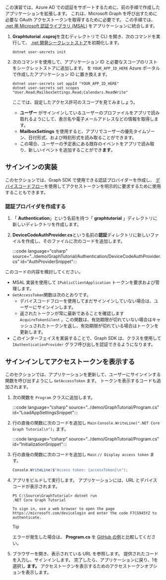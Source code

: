 <!-- markdownlint-disable MD002 MD041 -->

この演習では、Azure AD での認証をサポートするために、前の手順で作成したアプリケーションを拡張します。 これは、Microsoft Graph を呼び出すために必要な OAuth アクセストークンを取得するために必要です。 この手順では、 [.net 用 Microsoft 認証ライブラリ (MSAL)](https://github.com/AzureAD/microsoft-authentication-library-for-dotnet) をアプリケーションに統合します。

1. **Graphtutorial .csproj**を含むディレクトリで CLI を開き、次のコマンドを実行して、 [.net 開発シークレットストア](/aspnet/core/security/app-secrets)を初期化します。

    ```Shell
    dotnet user-secrets init
    ```

1. 次のコマンドを使用して、アプリケーション ID と必要なスコープのリストをシークレットストアに追加します。 を `YOUR_APP_ID_HERE` Azure ポータルで作成したアプリケーション ID に置き換えます。

    ```Shell
    dotnet user-secrets set appId "YOUR_APP_ID_HERE"
    dotnet user-secrets set scopes "User.Read;MailboxSettings.Read;Calendars.ReadWrite"
    ```

    ここでは、設定したアクセス許可のスコープを見てみましょう。

    - **ユーザー** がサインインしているユーザーのプロファイルをアプリで読み取れるようにして、表示名や電子メールアドレスなどの情報を取得します。
    - **MailboxSettings** を使用すると、アプリでユーザーの優先タイムゾーン、日付形式、および時刻形式を読み取ることができます。
    - この場合、ユーザーの予定表にある既存のイベントをアプリで読み取り、新しいイベントを追加することができ**ます**。

## <a name="implement-sign-in"></a>サインインの実装

このセクションでは、Graph SDK で使用できる認証プロバイダーを作成し、 [デバイスコードフロー](https://docs.microsoft.com/azure/active-directory/develop/v2-oauth2-device-code)を使用してアクセストークンを明示的に要求するために使用することもできます。

### <a name="create-an-authentication-provider"></a>認証プロバイダを作成する

1. 「 **Authentication**」という名前を持つ「 **graphtutorial** 」ディレクトリに新しいディレクトリを作成します。
1. **DeviceCodeAuthProvider.cs**という名前の**認証**ディレクトリに新しいファイルを作成し、そのファイルに次のコードを追加します。

    :::code language="csharp" source="../demo/GraphTutorial/Authentication/DeviceCodeAuthProvider.cs" id="AuthProviderSnippet":::

このコードの内容を検討してください。

- MSAL 実装を使用して `IPublicClientApplication` トークンを要求および管理します。
- `GetAccessToken`関数は次のとおりです。
  - デバイスコードフローを使用してまだサインインしていない場合は、ユーザーにサインインします。
  - 返されたトークンが常に最新であることを確認します `AcquireTokenSilent` 。この関数は、有効期限が切れていない場合はキャッシュされたトークンを返し、有効期限が切れている場合はトークンを更新します。
- このインターフェイスを実装することで、Graph SDK は、クラスを使用して `IAuthenticationProvider` グラフ呼び出しを認証できるようになります。

## <a name="sign-in-and-display-the-access-token"></a>サインインしてアクセストークンを表示する

このセクションでは、アプリケーションを更新して、ユーザーにサインインする関数を呼び出すようにし `GetAccessToken` ます。 トークンを表示するコードも追加されます。

1. 次の関数を `Program` クラスに追加します。

    :::code language="csharp" source="../demo/GraphTutorial/Program.cs" id="LoadAppSettingsSnippet":::

1. 行の直後の関数に次のコードを追加し `Main` `Console.WriteLine(".NET Core Graph Tutorial\n");` ます。

    :::code language="csharp" source="../demo/GraphTutorial/Program.cs" id="InitializationSnippet":::

1. 行の直後の関数に次のコードを追加し `Main` `// Display access token` ます。

    ```csharp
    Console.WriteLine($"Access token: {accessToken}\n");
    ```

1. アプリをビルドして実行します。 アプリケーションには、URL とデバイスコードが表示されます。

    ```Shell
    PS C:\Source\GraphTutorial> dotnet run
    .NET Core Graph Tutorial

    To sign in, use a web browser to open the page https://microsoft.com/devicelogin and enter the code F7CG945YZ to authenticate.
    ```

    > [!TIP]
    > エラーが発生した場合は、 **Program.cs** を [GitHub の例](https://github.com/microsoftgraph/msgraph-training-dotnet-core/blob/master/demo/GraphTutorial/Program.cs)と比較してください。

1. ブラウザーを開き、表示されている URL を参照します。 提供されたコードを入力し、サインインします。 完了したら、アプリケーションに戻り、1を選択し **ます。** アクセストークンを表示するためのアクセストークンオプションを表示します。
